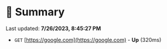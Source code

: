 # 📖 Summary
Last updated: **7/26/2023, 8:45:27 PM**

- `GET` [https://google.com](https://google.com) - **Up** (320ms)
